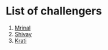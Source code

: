 # List of challengers
1. [Mrinal](https://github.com/mrinal1224)
2. [Shivay](https://github.com/shivaylamba)
3. [Krati](https://github.com/krati5)
